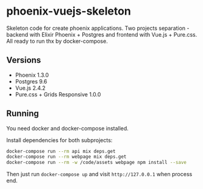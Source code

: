 # phoenix-vuejs-skeleton
Skeleton code for create phoenix applications.
Two projects separation - backend with Elixir Phoenix + Postgres and frontend with Vue.js + Pure.css.
All ready to run thx by docker-compose.

## Versions
 - Phoenix 1.3.0
 - Postgres 9.6
 - Vue.js 2.4.2
 - Pure.css + Grids Responsive 1.0.0

## Running
You need docker and docker-compose installed.

Install dependencies for both subprojects:

```bash
docker-compose run --rm api mix deps.get
docker-compose run --rm webpage mix deps.get
docker-compose run --rm -w /code/assets webpage npm install --save
```

Then just run `docker-compose up` and visit `http://127.0.0.1` when process end.
